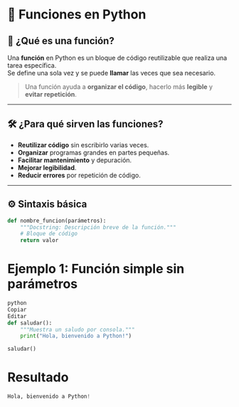 # 🐍 Funciones en Python

## 📘 ¿Qué es una función?

Una **función** en Python es un bloque de código reutilizable que realiza una tarea específica.  
Se define una sola vez y se puede **llamar** las veces que sea necesario.

> Una función ayuda a **organizar el código**, hacerlo más **legible** y **evitar repetición**.

---

## 🛠️ ¿Para qué sirven las funciones?

- **Reutilizar código** sin escribirlo varias veces.
- **Organizar** programas grandes en partes pequeñas.
- **Facilitar mantenimiento** y depuración.
- **Mejorar legibilidad**.
- **Reducir errores** por repetición de código.

---

## ⚙️ Sintaxis básica

```python
def nombre_funcion(parámetros):
    """Docstring: Descripción breve de la función."""
    # Bloque de código
    return valor
```

# Ejemplo 1: Función simple sin parámetros

```python
python
Copiar
Editar
def saludar():
    """Muestra un saludo por consola."""
    print("Hola, bienvenido a Python!")

saludar()
```

# Resultado 

```python
Hola, bienvenido a Python!
```